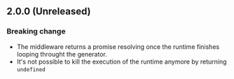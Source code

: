 ## 2.0.0 (Unreleased)

### Breaking change

- The middleware returns a promise resolving once the runtime finishes looping throught the generator.
- It's not possible to kill the execution of the runtime anymore by returning `undefined`